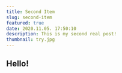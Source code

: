 ```yaml
---
title: Second Item
slug: second-item
featured: true
date: 2020.11.05. 17:50:10
description: This is my second real post!
thumbnail: try.jpg
---
```

## Hello!